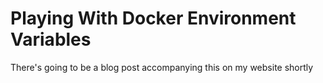 # Playing With Docker Environment Variables

There's going to be a blog post accompanying this on my website shortly